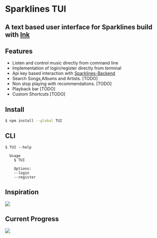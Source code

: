 # Sparklines TUI

## A text based user interface for Sparklines build with [Ink](https://github.com/vadimdemedes/ink)

## Features
- Listen and control music directly from command line
- Implementation of login/register directly from terminal
- Api key based interaction with [Sparklines-Backend](https://github.com/samay15jan/sparklines-backend)
- Search Songs,Albums and Artists. [TODO]
- Non stop playing with recommendations. [TODO]
- Playback bar [TODO] 
- Custom Shortcuts [TODO]

## Install

```bash
$ npm install --global TUI
```

## CLI

```
$ TUI --help

  Usage
    $ TUI

	Options:
	--login
	--register
```

## Inspiration
<img src='https://pypi-camo.freetls.fastly.net/afccc8c5a4da868a7473e1026c6d0e872d234075/68747470733a2f2f692e696d6775722e636f6d2f3773794f544b622e676966'>

## Current Progress
<img src='https://i.ibb.co/z2yPJ9W/2024-07-30-233121-1366x768-scrot.png'>


